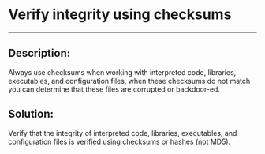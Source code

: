 # Verify integrity using checksums
-------

## Description:

Always use checksums when working with interpreted code, libraries, executables,
and configuration files, when these checksums do not match you can determine that
these files are corrupted or backdoor-ed.


## Solution:

Verify that the integrity of interpreted code, libraries, executables, and configuration
files is verified using checksums or hashes (not MD5).

